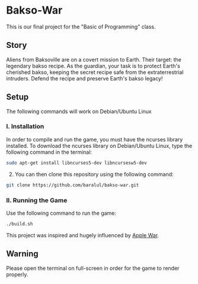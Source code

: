# Bakso-War
This is our final project for the "Basic of Programming" class.  
## Story
Aliens from Baksoville are on a covert mission to Earth. Their target: the legendary bakso recipe. As the guardian, your task is to protect Earth's cherished bakso, keeping the secret recipe safe from the extraterrestrial intruders. Defend the recipe and preserve Earth's bakso legacy!
## Setup
The following commands will work on Debian/Ubuntu Linux
### I. Installation
In order to compile and run the game, you must have the ncurses library installed. To download the ncurses library on Debian/Ubuntu Linux, type the following command in the terminal:

```bash
sudo apt-get install libncurses5-dev libncursesw5-dev
```

2. You can then clone this repository using the following command:

```bash
git clone https://github.com/baralul/bakso-war.git
```
### II. Running the Game
Use the following command to run the game:

```bash
./build.sh
```

This project was inspired and hugely influenced by [Apple War](https://github.com/uriid1/ascii-c-game).  
## Warning
Please open the terminal on full-screen in order for the game to render properly.
